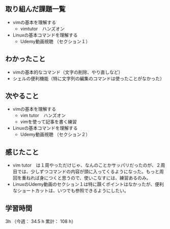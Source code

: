 ## 取り組んだ課題一覧
- vimの基本を理解する
  - vimtutor　ハンズオン
- Linuxの基本コマンドを理解する
  - Udemy動画視聴 （セクション１）
## わかったこと
- vimの基本的なコマンド（文字の削除、やり直しなど）
- シェルの便利機能（特に文字列の編集のコマンドは使ったことがなかった）
## 次やること
- vimの基本を理解する
  - vim tutor　ハンズオン
  - vimを使って記事を書く練習
- Linuxの基本コマンドを理解する
  - Udemy動画視聴 （セクション２）
## 感じたこと
- vim tutor　は１周やっただけじゃ、なんのことかサッパリだったのが、２周目では、少しずつコマンドの内容が頭に入ってくるようになった。もっと周回を重ねれば身につくと思うので、使いこなすには、練習あるのみ。
- LinuxのUdemy動画のセクション１は特に躓くポイントはなかったが、便利なショートカットは、いつでも参照できるようにしたい。
## 学習時間
3h （今週： 34.5 h 累計： 108 h）
